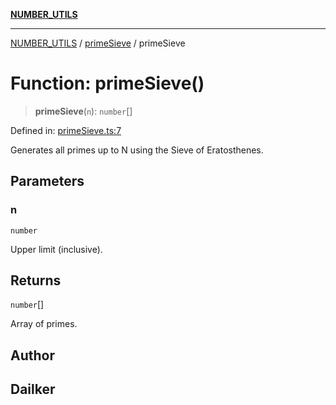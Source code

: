 [**NUMBER_UTILS**](../../README.md)

***

[NUMBER_UTILS](../../README.md) / [primeSieve](../README.md) / primeSieve

# Function: primeSieve()

> **primeSieve**(`n`): `number`[]

Defined in: [primeSieve.ts:7](https://github.com/dailker/everyutil/blob/9f9d77d7401f21657d579473c8868c96f7b4bad7/src/number/primeSieve.ts#L7)

Generates all primes up to N using the Sieve of Eratosthenes.

## Parameters

### n

`number`

Upper limit (inclusive).

## Returns

`number`[]

Array of primes.

## Author

## Dailker
